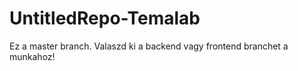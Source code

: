 # UntitledRepo-Temalab

Ez a master branch. Valaszd ki a backend vagy frontend branchet a munkahoz!
